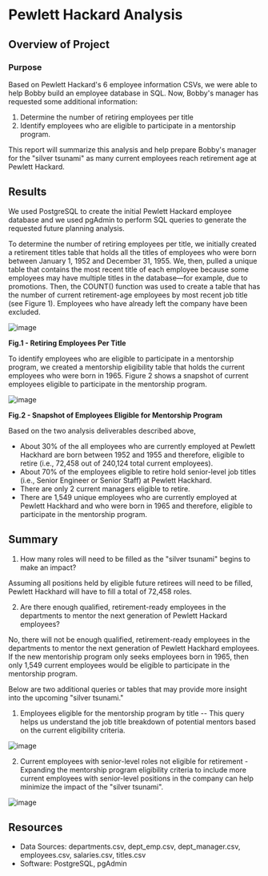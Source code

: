 # Pewlett Hackard Analysis
## Overview of Project
### Purpose

Based on Pewlett Hackard's 6 employee information CSVs, we were able to help Bobby build an employee database in SQL. Now, Bobby's manager has requested some additional information:

1. Determine the number of retiring employees per title
2. Identify employees who are eligible to participate in a mentorship program.

This report will summarize this analysis and help prepare Bobby's manager for the "silver tsunami" as many current employees reach retirement age at Pewlett Hackard.

## Results

We used PostgreSQL to create the initial Pewlett Hackard employee database and we used pgAdmin to perform SQL queries to generate the requested future planning analysis.

To determine the number of retiring employees per title, we initially created a retirement titles table that holds all the titles of employees who were born between January 1, 1952 and December 31, 1955. We, then, pulled a unique table that contains the most recent title of each employee because some employees may have multiple titles in the database—for example, due to promotions. Then, the COUNT() function was used to create a table that has the number of current retirement-age employees by most recent job title (see Figure 1). Employees who have already left the company have been excluded.

![image](https://user-images.githubusercontent.com/99936542/163745410-acd971bc-b3b8-49d9-b1c8-53d8b88d1d5a.png)

<b>Fig.1 - Retiring Employees Per Title </b>

To identify employees who are eligible to participate in a mentorship program, we created a mentorship eligibility table that holds the current employees who were born in 1965. Figure 2 shows a snapshot of current employees eligible to participate in the mentorship program.

![image](https://user-images.githubusercontent.com/99936542/163753291-59ee550a-0520-43e8-8090-e3093904291b.png)

<b>Fig.2 - Snapshot of Employees Eligible for Mentorship Program </b>

Based on the two analysis deliverables described above,

- About 30% of the all employees who are currently employed at Pewlett Hackhard are born between 1952 and 1955 and therefore, eligible to retire (i.e., 72,458 out of 240,124 total current employees).
- About 70% of the employees eligible to retire hold senior-level job titles (i.e., Senior Engineer or Senior Staff) at Pewlett Hackhard.
- There are only 2 current managers eligible to retire.
- There are 1,549 unique employees who are currently employed at Pewlett Hackhard and who were born in 1965 and therefore, eligible to participate in the mentorship program.

## Summary

1. How many roles will need to be filled as the "silver tsunami" begins to make an impact?

Assuming all positions held by eligible future retirees will need to be filled, Pewlett Hackhard will have to fill a total of 72,458 roles.

2. Are there enough qualified, retirement-ready employees in the departments to mentor the next generation of Pewlett Hackard employees?

No, there will not be enough qualified, retirement-ready employees in the departments to mentor the next generation of Pewlett Hackhard employees. If the new mentoriship program only seeks employees born in 1965, then only 1,549 current employees would be eligible to participate in the mentorship program.

Below are two additional queries or tables that may provide more insight into the upcoming "silver tsunami."

1. Employees eligible for the mentorship program by title -- This query helps us understand the job title breakdown of potential mentors based on the current eligibility criteria.

![image](https://user-images.githubusercontent.com/99936542/163752034-3469ddcd-8a6b-4711-9ad4-2854d8385848.png)

2. Current employees with senior-level roles not eligible for retirement - Expanding the mentorship program eligibility criteria to include more current employees with senior-level positions in the company can help minimize the impact of the "silver tsunami".

![image](https://user-images.githubusercontent.com/99936542/163752739-e00f757a-53b5-4395-bdac-f025bd4df592.png)


## Resources
- Data Sources: departments.csv, dept_emp.csv, dept_manager.csv, employees.csv, salaries.csv, titles.csv
- Software: PostgreSQL, pgAdmin